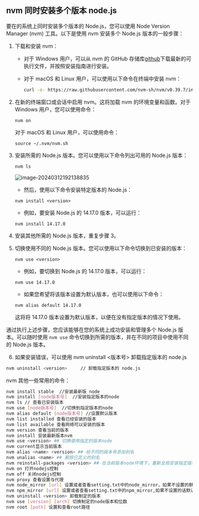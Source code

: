 ## nvm 同时安装多个版本 node.js

要在的系统上同时安装多个版本的 Node.js，您可以使用 Node Version Manager (nvm) 工具。以下是使用 nvm 安装多个 Node.js 版本的一般步骤：

1. 下载和安装 nvm：

   - 对于 Windows 用户，可以从 nvm 的 GitHub 存储库[github](https://github.com/coreybutler/nvm-windows/releases)下载最新的可执行文件，并按照安装指南进行安装。

   - 对于 macOS 和 Linux 用户，可以使用以下命令在终端中安装 nvm：

     ```bash
     curl -o- https://raw.githubusercontent.com/nvm-sh/nvm/v0.39.7/install.sh | bash
     ```

2. 在新的终端窗口或会话中启用 nvm。这将加载 nvm 的环境变量和函数。对于 Windows 用户，您可以使用命令：

   ```shell
   nvm on
   ```

   对于 macOS 和 Linux 用户，可以使用命令：

   ```shell
   source ~/.nvm/nvm.sh
   ```

3. 安装所需的 Node.js 版本。您可以使用以下命令列出可用的 Node.js 版本：

   ```shell
   nvm ls
   ```

   ![image-20240312192138835](C:\Users\Administrator\AppData\Roaming\Typora\typora-user-images\image-20240312192138835.png)

   - 然后，使用以下命令安装特定版本的 Node.js：

   ```shell
   nvm install <version>
   ```

   - 例如，要安装 Node.js 的 14.17.0 版本，可以运行：

   ```shell
   nvm install 14.17.0
   ```

4. 安装其他所需的 Node.js 版本，重复步骤 3。

5. 切换使用不同的 Node.js 版本。您可以使用以下命令切换到已安装的版本：

   ```shell
   nvm use <version>
   ```

   - 例如，要切换到 Node.js 的 14.17.0 版本，可以运行：

   
   ```shell
   nvm use 14.17.0
   ```
   
   - 如果您希望将该版本设置为默认版本，也可以使用以下命令：
   
   ```shell
   nvm alias default 14.17.0
   ```
   
   这将将 14.17.0 版本设置为默认版本，以便在没有指定版本的情况下使用。

通过执行上述步骤，您应该能够在您的系统上成功安装和管理多个 Node.js 版本。可以随时使用 `nvm use` 命令切换到所需的版本，并在不同的项目中使用不同的 Node.js 版本。

6. 如果安装错误，可以使用 nvm uninstall <版本号> 卸载指定版本的 node.js

```bash
nvm uninstall <version>		// 卸载指定版本的 node.js
```

nvm 其他一些常用的命令：

```bash
nvm install stable  //安装最新版 node
nvm install [node版本号]  //安装指定版本的node
nvm ls // 查看已安装版本
nvm use [node版本号]  //切换到指定版本的node
nvm alias default [node版本号] //设置默认版本
nvm list installed 查看已经安装的版本
nvm list available 查看网络可以安装的版本
nvm version 查看当前的版本
nvm install 安装最新版本nvm
nvm use <version> ## 切换使用指定的版本node
nvm current显示当前版本
nvm alias <name> <version> ## 给不同的版本号添加别名
nvm unalias <name> ## 删除已定义的别名
nvm reinstall-packages <version> ## 在当前版本node环境下，重新全局安装指定版本号的npm包
nvm on 打开nodejs控制
nvm off 关闭nodejs控制
nvm proxy 查看设置与代理
nvm node_mirror [url] 设置或者查看setting.txt中的node_mirror，如果不设置的默认是 https://nodejs.org/dist/
nvm npm_mirror [url] 设置或者查看setting.txt中的npm_mirror,如果不设置的话默认的是：https://github.com/npm/npm/archive/
nvm uninstall <version> 卸载制定的版本
nvm use [version] [arch] 切换制定的node版本和位数
nvm root [path] 设置和查看root路径

```


